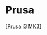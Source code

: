 # Prusa

[[Prusa i3 MK3]]

[//begin]: # "Autogenerated link references for markdown compatibility"
[Prusa i3 MK3]: <Prusa i3 MK3> "Prusa i3 MK3"
[//end]: # "Autogenerated link references"
